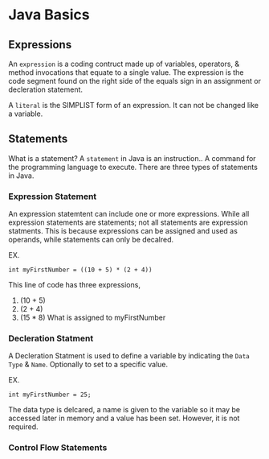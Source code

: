 # Java Basics


## Expressions
An `expression` is a coding contruct made up of variables, operators, & method invocations that equate to a single value. The expression is the code segment found on the right side of the equals sign in an assignment or decleration statement.

A `literal` is the SIMPLIST form of an expression. It can not be changed like a variable. 

## Statements
What is a statement? A `statement` in Java is an instruction.. A command for the programming language to execute. There are three types of statements in Java.

### Expression Statement
An expression statemtent can include one or more expressions.
While all expression statements are statements; not all statements are expression statments. This is because expressions can be assigned and used as operands, while statements can only be decalred.

EX.
~~~
int myFirstNumber = ((10 + 5) * (2 + 4))
~~~
This line of code has three expressions, 
1. (10 + 5)
2. (2  + 4)
3. (15 * 8) What is assigned to myFirstNumber


### Decleration Statment
A Decleration Statment is used to define a variable by indicating the `Data Type` & `Name`. Optionally to set to a specific value.

EX.
~~~
int myFirstNumber = 25;
~~~
The data type is delcared, a name is given to the variable so it may be accessed later in memory and a value has been set.  However, it is not required.

### Control Flow Statements
    

